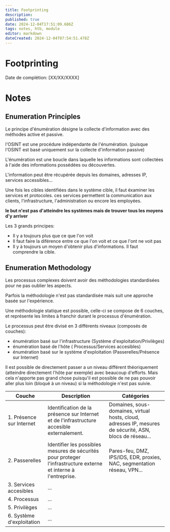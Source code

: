 ```yaml
---
title: Footprinting
description: 
published: true
date: 2024-12-04T17:51:09.686Z
tags: notes, htb, module
editor: markdown
dateCreated: 2024-12-04T07:54:51.478Z
---
```


# Footprinting

Date de complétion: [XX/XX/XXXX]

# Notes

## Enumeration Principles

Le principe d'énumération désigne la collecte d'information avec des méthodes active et passive.

l'OSINT est une procédure indépendante de l'énumération. (puisque l'OSINT est basé uniquement sur la collecte d'information passive)

L'énumération est une boucle dans laquelle les informations sont collectées à l'aide des informations possédées ou découvertes.

L'information peut être récupérée depuis les domaines, adresses IP, services accessibles...

Une fois les cibles identifiées dans le système cible, il faut éxaminer les services et protocoles. ces services permettent la communication aux clients, l'infrastructure, l'administration ou encore les employées.

**le but n'est pas d'atteindre les systèmes mais de trouver tous les moyens d'y arriver**

Les 3 grands principes:
- Il y a toujours plus que ce que l'on voit
- Il faut faire la diférence entre ce que l'on voit et ce que l'ont ne voit pas
- Il y à toujours un moyen d'obtenir plus d'informations. Il faut comprendre la cible.

## Enumeration Methodology

Les processus complexes doivent avoir des méthodologies standardisées pour ne pas oublier les aspects.

Parfois la méthodologie n'est pas standardisée mais suit une approche basée sur l'expérience.

Une méthodologie statique est possible, celle-ci se compose de 6 couches, et représente les limites à franchir durant le processus d'énumération.

Le processus peut être divisé en 3 différents niveaux (composés de couches):
- énumération basé sur l'infrastructure (Système d'exploitation/Privilèges)
- énumération basé de l'hôte ( Processus/Services accesibles)
- énumération basé sur le système d'exploitation (Passerelles/Présence sur Internet)

Il est possible de directement passer a un niveau différent théoriquement (atteindre directement l'hôte par exemple) avec beaucoup d'efforts. Mais cela n'apporte pas grand chose puisqu'il est possible de ne pas pouvoir aller plus loin (bloqué à un niveau) si la méthodologie n'est pas suivie.

| Couche | Description | Catégories |
| -------- | ----------- | -- |
| 1. Présence sur Internet   | Identification de la présence sur Internet et de l'infrastructure accesible externalement.         | Domaines, sous-domaines, virtual hosts, cloud, adresses IP, mesures de sécurité, ASN, blocs de réseau...   |
| 2. Passerelles    | Identifier les possibles mesures de sécurités pour proteger l'infrastructure externe et interne à l'entreprise.         | Pares-feu, DMZ, IPS/IDS, EDR, proxies, NAC, segmentation réseau, VPN... |
| 3. Services accesibles    | ...         | |
| 4. Processus   | ...         | |
| 5. Privilèges   | ...         | |
| 6. Système d'exploitation   | ...         | |
